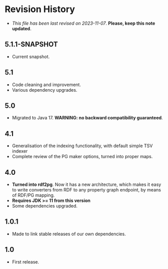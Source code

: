 # Revision History

* *This file has been last revised on 2023-11-07*. **Please, keep this note updated**.

## 5.1.1-SNAPSHOT
* Current snapshot.

## 5.1
* Code cleaning and improvement.
* Various dependency upgrades.


## 5.0
* Migrated to Java 17. **WARNING: no backward compatibility guaranteed**.


## 4.1
* Generalisation of the indexing functionality, with default simple TSV indexer
* Complete review of the PG maker options, turned into proper maps.


## 4.0
* **Turned into rdf2pg**. Now it has a new architecture, which makes it easy to write 
  converters from RDF to any property graph endpoint, by means of RDF/PG mapping.
* **Requires JDK >= 11 from this version**
* Some dependencies upgraded.
 
 
## 1.0.1
* Made to link stable releases of our own dependencies.


## 1.0
* First release.
